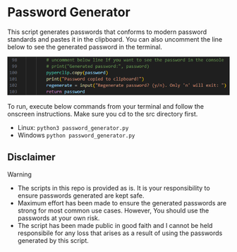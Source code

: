 # Password Generator
This script generates passwords that conforms to modern password standards and pastes it in the clipboard. You can also uncomment the line below to see the generated password in the terminal.

![password-generator-screenshot](assets/screenshot.png)

To run, execute below commands from your terminal and follow the onscreen instructions. Make sure you cd to the src directory first.
- Linux: `python3 password_generator.py`
- Windows `python password_generator.py`

## Disclaimer
> [!WARNING]
> - The scripts in this repo is provided as is. It is your responsibility to ensure passwords generated are kept safe.
> - Maximum effort has been made to ensure the generated passwords are strong for most common use cases. However, You should use the passwords at your own risk.
> - The script has been made public in good faith and I cannot be held responsibile for any loss that arises as a result of using the passwords generated by this script.
